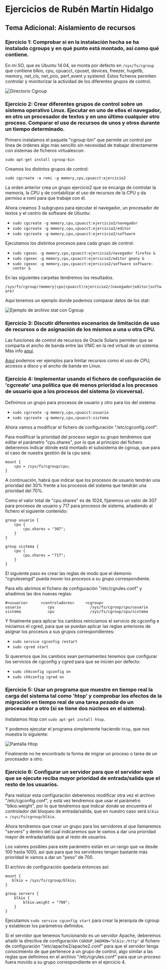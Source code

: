 # Ejercicios de Rubén Martín Hidalgo
## Tema Adicional: Aislamiento de recursos
### Ejercicio 1: Comprobar si en la instalación hecha se ha instalado cgroups y en qué punto está montado, así como qué contiene.

En mi SO, que es Ubuntu 14.04, se monta por defecto en `/sys/fs/cgroup` que contiene blkio, cpu, cpuacct, cpuset, devices, freezer, hugetlb, memory, net_cls, net_prio, perf_event y systemd. Estos ficheros permiten controlar y monitorizar la actividad de los diferentes grupos de control. 

![Directorio Cgroup](https://www.dropbox.com/s/91tbc57j204ktok/lsCgroup.PNG?dl=1)

### Ejercicio 2: Crear diferentes grupos de control sobre un sistema operativo Linux. Ejecutar en uno de ellos el navegador, en otro un procesador de textos y en uno último cualquier otro proceso. Comparar el uso de recursos de unos y otros durante un tiempo determinado.

Primero instalamos el paquete "cgroup-bin" que permite un control por línea de órdenes algo más sencillo sin necesidad de trabajar directamente con sistemas de ficheros virtualescon:

 `sudo apt-get install cgroup-bin`

Creamos los distintos grupos de control: 

 `sudo cgcreate -a romi -g memory,cpu,cpuacct:ejercicio2`

La orden anterior crea un grupo ejercicio2 que se encarga de controlar la memoria, la CPU y de contabilizar el uso de recursos de la CPU y da permiso a romi para que trabaje con él. 

Ahora creamos 3 subgrupos para  ejecutar  el  navegador,  un  procesador  de  textos  y  el centro de software de Ubuntu:

- `sudo cgcreate -g memory,cpu,cpuacct:ejercicio2/navegador`
- `sudo cgcreate -g memory,cpu,cpuacct:ejercicio2/editor`
- `sudo cgcreate -g memory,cpu,cpuacct:ejercicio2/software`
 
Ejecutamos los distintos procesos para cada grupo de control:

- `sudo cgexec -g memory,cpu,cpuacct:ejercicio2/navegador firefox &`
- `sudo cgexec -g memory,cpu,cpuacct:ejercicio2/editor geany &`
- `sudo cgexec -g memory,cpu,cpuacct:ejercicio2/software software-center &`

En las siguientes carpetas tendremos los resultados.
 
 `/sys/fs/cgroup/(memory|cpu|cpuacct)/ejercicio2/(navegador|editor|software)`

Aquí tenemos un ejemplo donde podemos comparar datos de los stat:

![Ejemplo de archivo stat con Cgroup](https://www.dropbox.com/s/bkn7tzkx55ku0q5/statCGROUP.png?dl=1)

### Ejercicio 3: Discutir diferentes escenarios de limitación de uso de recursos o de asignación de los mismos a una u otra CPU.

Las funciones de control de recursos de Oracle Solaris permiten que se comparta el ancho de banda entre las VNIC en la red virtual de un sistema. Más info [aquí](http://docs.oracle.com/cd/E26921_01/html/E25833/gewag.html).

[Aquí](http://es.ccm.net/faq/3155-limitar-los-recursos) podemos ver ejemplos para limitar recursos como el uso de CPU, accesos a disco y el ancho de banda en Linux.

### Ejercicio 4: Implementar usando el fichero de configuración de 'cgcreate' una política que dé menos prioridad a los procesos de usuario que a los procesos del sistema (o viceversa). 

Definimos un grupo para procesos de usuario y otro para los del sistema:

- `sudo cgcreate -g memory,cpu,cpuacct:usuario`
- `sudo cgcreate -g memory,cpu,cpuacct:sistema`

Ahora vamos a modificar el fichero de configuración "/etc/cgconfig.conf".

Para modificar la  prioridad del proceso según su grupo tendremos que editar el parámetro "cpu.shares", por lo que al principio del fichero deberemos indicar dónde está montado el subsistema de cgroup, que para el caso de nuestra gestión de la cpu será:

```
mount {
	cpu = /sys/fs/cgroup/cpu;
}
```

A continuación, habrá que indicar que los procesos de usuario tendrán una prioridad del 30% frente a los procesos del sistema que tendrán una prioridad del 70%. 

Como el valor total de "cpu.shares" es de 1024, fijaremos un valor de 307 para procesos de usuario y 717 para procesos de sistema, añadiendo al fichero el siguiente contenido: 

```
group usuario { 
    cpu {        
		cpu.shares = "307"; 
    } 
} 
 
group sistema { 
    cpu { 
        cpu.shares = "717"; 
    } 
} 
```

El siguiente paso es crear las reglas de modo que el demonio "cgrulesengd" pueda mover los procesos a su grupo correspondiente. 

Para ello abrimos el fichero de configuración "/etc/cgrules.conf" y añadimos las dos nuevas reglas:

```
#<usuario>      <controladores>     <cgroup>    
usuario            cpu                /sys/fs/cgroup/cpu/usuario    
sistema            cpu                /sys/fs/cgroup/cpu/sistema   
```
 
Y finalmente para aplicar los cambios reiniciamos el servicio de cgconfig e iniciamos el cgred, para que se puedan aplicar las reglas anteriores de asignar los procesos a sus grupos correspondientes:
 
- `sudo service cgconfig restart`
- `sudo cgred start`
 
Si queremos que los cambios sean permamentes tenemos que configurar los servicios de cgconfig y cgred para que se inicien por defecto:
 
- `sudo chkconfig cgconfig on`
- `sudo chkconfig cgred on`

### Ejercicio 5: Usar un programa que muestre en tiempo real la carga del sistema tal como 'htop' y comprobar los efectos de la migración en tiempo real de una tarea *pesada* de un procesador a otro (si se tiene dos núcleos en el sistema). 

Instalamos htop con `sudo apt-get install htop`.

Y podemos ejecutar el programa simplemente haciendo `htop`, que nos muestra lo siguiente:

![Pantalla Htop](https://www.dropbox.com/s/zl396fkgsvoehps/htop.PNG?dl=1)

Finalmente no he encontrado la forma de migrar un proceso o tarea de un procesador a otro.

### Ejercicio 6: Configurar un servidor para que el servidor web que se ejecute reciba mayor prioridad de entrada/salida que el resto de los usuarios.

Para realizar esta configuración deberemos modificar otra vez el archivo "/etc/cgconfig.conf", y está vez tendremos que usar el parámetro "blkio.weight", por lo que tendremos que indicar donde se encuentra el controlador del bloqueo de entrada/salida, que en nuestro caso será `blkio = /sys/fs/cgroup/blkio`. 

Ahora tendremos que crear un grupo para los servidores al que llamaremos "servers" y dentro del cual indicaremos que le vamos a dar una prioridad mayor de entrada/salida que al resto de usuarios. 

Los valores posibles para este parámetro están en un rango que va desde 100 hasta 1000, así que para que los servidores tengan bastante más prioridad le vamos a dar un "peso" de 700. 

El archivo de configuración quedaría entonces así: 

```
mount { 
   blkio = /sys/fs/cgroup/blkio; 
} 
 
group servers { 
    blkio { 
        blkio.weight = "700"; 
    } 
} 
```

Ejecutamos `sudo service cgconfig start` para crear la jerarquía de cgroup y establecer los parámetros definidos. 

Si el servidor que tenemos funcionando es un servidor Apache, deberemos añadir la directiva de configuración `CGROUP_DAEMON="blkio:/http"` al fichero de configuración "/etc/apache2/apache2.conf" para que el servidor tenga conocimiento de que pertenece a un grupo de control, algo similar a las reglas que definimos en el archivo "/etc/cgrules.conf" para que un proceso fuera movido a su grupo correspondiente en el ejercicio 4.

